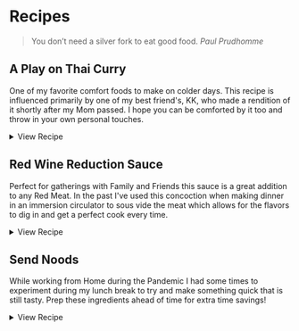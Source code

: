 # Recipes
> You don’t need a silver fork to eat good food. _Paul Prudhomme_

## A Play on Thai Curry
One of my favorite comfort foods to make on colder days. This recipe is influenced primarily by one of my best friend's, KK, who made a rendition of it shortly after my Mom passed. I hope you can be comforted by it too and throw in your own personal touches.

<details>

  <summary>View Recipe</summary>

<dl>
  <dt>Serves</dt>
  <dd>4 - 6 People</dd>
  <dt>Preperation Time</dt>
  <dd>10 - 15 minutes</dd>
  <dt>Cook Time</dt>
  <dd>Under 1 Hour</dd>
  <dt>Tool's You'll Need</dt>
  <dd>Dutch Oven or Large Pot</dd>
  <dd>Spatula</dd>
  <dd>Kitchen Knife</dd>
  <dd>Table Spoon for Measurement's</dd>
  <dd>Serving Spoon/Ladel</dd>
  <dd>(Optional) Blender</dd>
</dl>

<h3>Ingredients</h3>
<ul>
  <li>Red Thai Curry Paste <em>(2 tablespoons, <strong>Panang is my Recommended Curry Paste</strong>)</em></li>
  <li>Coconut Milk <em>(Buy a Box, 33.8 oz or a few cans. Having Extra can help to Dilute the heat of the Curry if needed)</em></li>
  <li>Rice or Noodles to serve the goodness on top of <em>(1+ Cup of Rice, it&#39;s impossible to gauge the amount of Noodles so do what meets you and your guest needs)</em></li>
  <li>1 Yellow Onion <em>(Diced)</em></li>
  <li>Green Onion <em>(2-3 stalks, Thinly Sliced including White and Green bits)</em></li>
  <li>Garlic <em>(Mince 2-3 or more Cloves, you can substitute with Garlic Powder)</em><ul>
  <li><em>If you are a Garlic lover like I am then put more in! I&#39;m not the <strong>Garlic-Police</strong></em></li>
  </ul>
  </li>
  <li>Soy Sauce <em>(3 Tablespoons)</em></li>
  <li>Fish Sauce <em>(Couple of Dashes, this will smell to some noses a bit odd, but, adds some &quot;Umami&quot; to the mix which you&#39;ll love when you&#39;re eating)</em></li>
  <li><strong>Protein of Your Choice!</strong> Here are some suggestions <em>(1 - 1.5 pounds cut into bite sized cubes)</em>:<ul>
  <li>Chicken Thighs <em>(has the fat content to not dry out)</em></li>
  <li>Pork</li>
  <li>Beef</li>
  <li>Tofu <em>(Firm)</em></li>
  </ul>
  </li>
  <li>Bok Choy or Other Leafy Green <em>(Roughly Chopped, Swiss Chard is a nutritional powerhouse and is available most places)</em></li>
  <li>Bamboo Shoots and/or Shredded Carrots to provide some <em>crunch</em><ul>
  <li><em><strong>Note</strong>: Peanuts are also good to throw on this dish for added crunch and fat content.</em></li>
  </ul>
  </li>
  <li>Olive Oil/Any Cooking Oil you have on hand</li>
  <li>Salt to taste</li>
  <li><em>(Optional)</em> Thai Eggplant <em>(Cut into Quarters)</em></li>
  <li><em>(Optional)</em> Sesame Oil <em>(Just a Dash or Two)</em></li>
  <li><em>(Optional)</em> Lime <em>(Cut into Quarters)</em></li>
  </ul>

  <h3>Prep and Cook</h3>

  <ul>
  <li>Dice the Yellow Onion.</li>
  <li>Heat up a Dutch Oven/Large Pot over medium-high heat with 1 - 2 Tablespoons of oil.</li>
  <li>Add in the diced Yellow Onion with a pinch of salt.<ul>
  <li><strong>Before you add the Onion!</strong> Later on if you choose to use a blender to make the Curry Base then set a quarter of the Onion aside to blend.</li>
  </ul>
  </li>
  <li>While the Yellow Onion begins to simmer prep the other ingredients:<ul>
  <li>Thinly slice the Green Onion</li>
  <li>Mince your Garlic</li>
  <li>Cut the Protein/Tofu into bite sized pieces.</li>
  <li>Roughly cut the Bok Choy into 1/4 inch slices including the leaves.</li>
  <li><em><strong>Optional:</strong> If you grabbed some Thai Eggplant then cut them into quarters as well.</em></li>
  </ul>
  </li>
  <li>Add the chopped Bok Choy to the Pot after the Yellow Onion is starting to become fragrant.</li>
  <li><em><strong>Choose Your Path: Curry Base Options</strong></em><ul>
  <li><strong>Using the Blender</strong><ul>
  <li>If you have a Blender handy add the Green Onion, Garlic, quarter of the Yellow Onion, 2 Tablespoons of Curry Paste, a splash of oil and about a half cup of Coconut Milk.</li>
  <li>Throw in a couple dashes of Fish Sauce, Soy Sauce and <em>optional Sesame Oil</em> for a flavor boost.</li>
  <li>Blend them together until it&#39;s a relatively smooth texture.</li>
  <li>Pour the Blended mix into the Pot.</li>
  </ul>
  </li>
  <li><strong>Just the Pot</strong><ul>
  <li>If you do not want to use a blender then just add the Green Onion, Garlic and 2 Tablespoons of Curry Paste to your pot that is simmering the Yellow Onion.</li>
  <li>Add in a half cup of Coconut Milk with a couple dashes of Fish Sauce, Soy Sauce and <em>optional Sesame Oil</em>.</li>
  </ul>
  </li>
  </ul>
  </li>
  <li>Let the ingredients simmer for a few minutes then pour in any leftover Coconut Milk. <em><strong>Note: If you are using a blender you can add a little Coconut Milk to it and get all the little bits of missed ingredients. As a bonus it will aerate the milk.</strong></em></li>
  <li>Add in your Protein of Choice and <em>optional Thai Eggplant</em> to the Pot.</li>
  <li>Stir and Cover the Pot to let the ingredients simmer and get to know each other without loosing much of the Coconut Milk due to evaporation.</li>
  <li>Stir occasionally over the next 10 - 15 minutes.</li>
  <li>Add in your Bamboo Shoots, Carrots or Both to give a little crunch to the dish.</li>
  <li>Remove the lid from the Pot and let the Curry reduce, stirring occasionally, and try to scrape any bits on the bottom of the pan that may have formed. <em><strong>While it&#39;s reducing Prepare your Rice or Noodles.</strong></em></li>
  <li>Once the Rice/Noodles are cooking <strong>taste the Curry</strong>. If it&#39;s too spicy for you or the people you are serving just add in more Coconut Milk to dilute it.<ul>
  <li>Try putting a little bit of fresh Lime Juice into your samples. The citrus/acidity it adds can really make or break a dish for some pallets.</li>
  </ul>
  </li>
  <li>Once your Rice/Noodles are done check the Curry. If it has the consistency you&#39;re looking for then take it off direct heat, otherwise, let it reduce further stirring occasionally.<ul>
  <li><em>By leaving it on the heat source you will thicken the Curry just ensure you stir and scrape the bottom of the Pot for those tasty thangs that adhere to the bottom</em>.</li>
  </ul>
  </li>
</ul>

<h3>Serve</h3>
  <ul>
    <li>Add your cooked Rice or Noodles to a bowl and cover with your Curry.</li>
    <li>Adorn with a quarter of Lime to add to the dish as needed.</li>
  <li><strong>Enjoy!</strong></li>
</ul>
</details>

## Red Wine Reduction Sauce
Perfect for gatherings with Family and Friends this sauce is a great addition to any Red Meat. In the past I've used this concoction when making dinner in an immersion circulator to sous vide the meat which allows for the flavors to dig in and get a perfect cook every time.

<details>

  <summary>View Recipe</summary>

<dl>
  <dt>Use On</dt>
    <dd>1 - 2 Pounds of Red Meat</dd>
  <dt>Tool's You'll Need</dt>
    <dd>Sauce Pan</dd>
    <dd>Spatula</dd>
    <dd>Kitchen Knife</dd>
    <dd>Table Spoon for Measurement's</dd>
    <dd>(Optional) Immersion Circulator (I use Anova's Base Model)</dd>
</dl>

<h3 id="ingredients">Ingredients</h3>
  <ul>
    <li>Butter (Dont be shy but 4 tablespoons if you want a number)</li>
    <li>3 Shallots (Cut into Quarters)</li>
    <li>3 Garlic Cloves or more if you like it Garlicy (Minced)</li>
    <li>Rosemary (2 - 3 Sprigs)</li>
    <li>Red Wine (1 Cup)</li>
    <li>Demi-Glace (1.5 ounces, or a 2 tablespoons of Browning/Seasoning Sauce if you cant find Demi-Glace)</li>
    <li>Salt and Pepper</li>
    </ul>
    <h3>Prep and Cook</h3>
    <ul>
    <li>Throw the Butter, Shallots and Rosemary into a Pan on Medium-High heat.</li>
    <li>Stir the pan occasionally until the Shallot is looking like it's beginning to caramelize.</li>
    <li>Toss in the Garlic and mix it together. Let it sit until you can smell the Garlic aroma.</li>
    <li>Add in the Red Wine to deglaze the pan and scrape up any flavor nuggets that may be sitting at the bottom of the pan and bring to a boil.</li>
    <li>Let the sauce reduce to burn off the alcohol twinge.
    <ul>
      <li>Give the sauce a taste every 5 - 10 minutes to see if it still has that alcohol bite.</li>
    </ul>
    </li>
    <li>Put the Demi-Glace/Browning Sauce into the same pan and mix it all up.</li>
    <li>Taste and add Salt and Pepper to your liking.</li>
    <li>Add on top of your meat before popping into the sous vide bath or as your cooking your meat.</li>
    <li><strong>Enjoy!</strong></li>
  </ul>

</details>


## Send Noods
While working from Home during the Pandemic I had some times to experiment during my lunch break to try and make something quick that is still tasty. Prep these ingredients ahead of time for extra time savings!

<details>

  <summary>View Recipe</summary>

<dl>
  <dt>Tool's You'll Need</dt>
    <dd>Pan</dd>
    <dd>Pot to Boil Noodles</dd>
    <dd>Spatula</dd>
    <dd>Kitchen Knife</dd>
    <dd>Table Spoon for Measurement's</dd>
</dl>

<h3 id="ingredients">Ingredients</h3>
<ul>
  <li>Butter (1 Tablespoon, Substitute with Oil)</li>
  <li>Gochujang (1 Tablespoon, Korean Chili Paste for Heat)</li>
  <li>Chinese 5 Spice (Just a Pinch and by Pinch I mean it this can overpower a lot of dishes)</li>
  <li>Green Onion (1 Stalk Thinly Sliced, Substitute with Onion Powder ~1 - 2 Tablespoons)</li>
  <li>Garlic (1 Clove Minced, Substitute with Garlic Powder ~1 - 2 Tablespoons)</li>
  <li>Fish Oil (Just a Dash)</li>
  <li>Sesame Oil (Just a Dash)</li>
  <li>Hoisin (1 - 2 Tablespoons)</li>
  <li>Any Noodle (Preferably something that lends to be Stir Fried)</li>
  <li>Honey or Brown Sugar (1 Tablespoon)</li>
  <li>Soy Sauce (1 Tablespoon)</li>
  <li>(Optional) Soft Boiled or Fried Egg</li>
  <li>(Optional) Lime to provide acidity</li>
  </ul>
  <h3 id="prep-and-cook">Prep and Cook</h3>
  <ul>
  <li>Bring a Pot to a Boil for your Noodles. While that's happening you can begin the other steps below.</li>
  <li>In a Pan over medium heat add Butter, Garlic, and Green Onion then cook until fragrant.</li>
  <li>Whisk together the Gochujang, Fish Oil, Sesame Oil, Soy Sauce and Hoisin in another bowl or if in a time crunch just pop it into the pan and mix it together thoroughly.</li>
  <li>Add the Gochujang mixture to the Pan with the Butter, Garlic and Green Onion stirring occasionally.</li>
  <li>Put your Noodles into the boiling water if you haven't already and let them cook per your packages instructions.</li>
  <li>Let the sauce reduce as your noodles are cooking.</li>
  <li>Once the Noodles are done add them to your sauce pan and mix together until theyre coated head to toe.</li>
</ul>


<h3>Serve</h3>
  <ul>
    <li>Put the coated Noodles into a Bowl and adorn with a soft boiled egg if you'd like.</li>
    <li>Squeeze on some Lime Juice to cut through the fattiness of the dish if that fits your palette.</li>
  <li><strong>Enjoy!</strong></li>
</ul>

</details>
